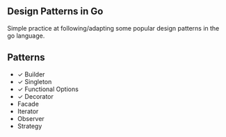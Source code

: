 ## Design Patterns in Go

Simple practice at following/adapting some popular design patterns in the go
language.

## Patterns

  - ✓ Builder
  - ✓ Singleton
  - ✓ Functional Options
  - ✓ Decorator
  - Facade
  - Iterator
  - Observer
  - Strategy


